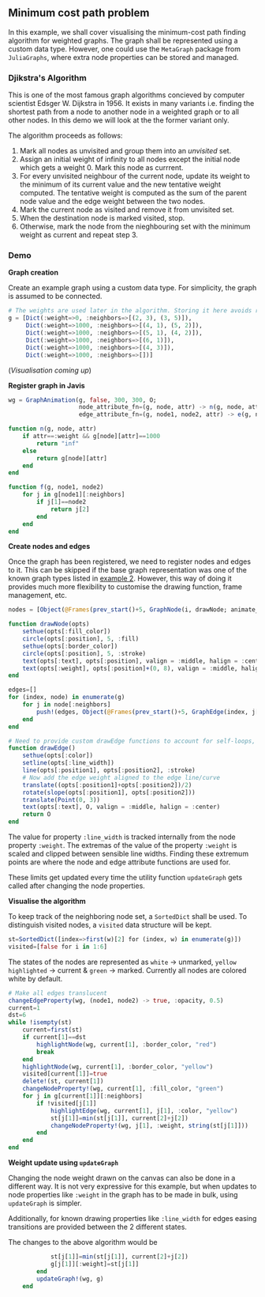 ## Minimum cost path problem

In this example, we shall cover visualising the minimum-cost path finding algorithm for weighted graphs. The graph shall be represented using a custom data type. However, one could use the `MetaGraph` package from `JuliaGraphs`, where extra node properties can be stored and managed.

### Djikstra's Algorithm

This is one of the most famous graph algorithms concieved by computer scientist Edsger W. Dijkstra in 1956. It exists in many variants i.e. finding the shortest path from a node to another node in a weighted graph or to all other nodes. In this demo we will look at the the former variant only.

The algorithm proceeds as follows:
1. Mark all nodes as unvisited and group them into an *unvisited* set.
2. Assign an initial weight of infinity to all nodes except the initial node which gets a weight 0. Mark this node as currrent.
3. For every unvisited neighbour of the current node, update its weight to the minimum of its current value and the new tentative weight computed. The tentative weight is computed as the sum of the parent node value and the edge weight between the two nodes.
4. Mark the current node as visited and remove it from unvisited set.
5. When the destination node is marked visited, stop.
6. Otherwise, mark the node from the nieghbouring set with the minimum weight as current and repeat step 3.

### Demo

**Graph creation**

Create an example graph using a custom data type. For simplicity, the graph is assumed to be connected.
```julia
# The weights are used later in the algorithm. Storing it here avoids requiring any additional data structures. The neighbor list elements are read as (node_id, edge_weight)
g = [Dict(:weight=>0, :neighbors=>[(2, 3), (3, 5)]),
     Dict(:weight=>1000, :neighbors=>[(4, 1), (5, 2)]),
     Dict(:weight=>1000, :neighbors=>[(5, 1), (4, 2)]),
     Dict(:weight=>1000, :neighbors=>[(6, 1)]),
     Dict(:weight=>1000, :neighbors=>[(4, 3)]),
     Dict(:weight=>1000, :neighbors=>[])]
```

(*Visualisation coming up*)

**Register graph in Javis**
```julia
wg = GraphAnimation(g, false, 300, 300, O; 
                    node_attribute_fn=(g, node, attr) -> n(g, node, attr),
                    edge_attribute_fn=(g, node1, node2, attr) -> e(g, node1, node2))

function n(g, node, attr)
    if attr==:weight && g[node][attr]==1000
        return "inf"
    else
        return g[node][attr]
    end
end

function f(g, node1, node2)
    for j in g[node1][:neighbors]
        if j[1]==node2
            return j[2]
        end
    end
end
```

**Create nodes and edges**

Once the graph has been registered, we need to register nodes and edges to it. This can be skipped if the base graph representation was one of the known graph types listed in [example 2](example2.md). However, this way of doing it provides much more flexibility to customise the drawing function, frame management, etc.

```julia
nodes = [Object(@Frames(prev_start()+5, GraphNode(i, drawNode; animate_on=:scale, property_style_map=Dict(:weight=>:weight), fill_color="white", border_color="black", text=string(i))) for i in range(1, 6; step=1)]

function drawNode(opts)
    sethue(opts[:fill_color])
    circle(opts[:position], 5, :fill)
    sethue(opts[:border_color])
    circle(opts[:position], 5, :stroke)
    text(opts[:text], opts[:position], valign = :middle, halign = :center)
    text(opts[:weight], opts[:position]+(0, 8), valign = :middle, halign = :center)
end

edges=[]
for (index, node) in enumerate(g)
    for j in node[:neighbors]
        push!(edges, Object(@Frames(prev_start()+5, GraphEdge(index, j[1], drawEdge; animate_on=:scale, property_style_map=Dict(:weight=>:line_width, :weight=>:text), color="black"))))
    end
end

# Need to provide custom drawEdge functions to account for self-loops, curved edges etc.
function drawEdge()
    sethue(opts[:color])
    setline(opts[:line_width])
    line(opts[:position1], opts[:position2], :stroke)
    # Now add the edge weight aligned to the edge line/curve 
    translate((opts[:position1]+opts[:position2])/2)
    rotate(slope(opts[:position1], opts[:position2]))
    translate(Point(0, 3))
    text(opts[:text], O, valign = :middle, halign = :center)
    return O
end
```
The value for property `:line_width` is tracked internally from the node property `:weight`. The extremas of the value of the property `:weight` is scaled and clipped between sensible line widths. Finding these extremum points are where the node and edge attribute functions are used for.

These limits get updated every time the utility function `updateGraph` gets called after changing the node properties.

**Visualise the algorithm**

To keep track of the neighboring node set, a `SortedDict` shall be used. To distinguish visited nodes, a `visited` data structure will be kept.
```julia
st=SortedDict([index=>first(w)[2] for (index, w) in enumerate(g)])
visited=[false for i in 1:6]
```

The states of the nodes are represented as `white` -> unmarked, `yellow highlighted` -> current & `green` -> marked. Currently all nodes are colored white by default.

```julia
# Make all edges translucent
changeEdgeProperty(wg, (node1, node2) -> true, :opacity, 0.5)
current=1
dst=6
while !isempty(st)
    current=first(st)
    if current[1]==dst
        highlightNode(wg, current[1], :border_color, "red")
        break
    end
    highlightNode(wg, current[1], :border_color, "yellow")
    visited[current[1]]=true
    delete!(st, current[1])
    changeNodeProperty!(wg, current[1], :fill_color, "green")
    for j in g[current[1]][:neighbors]
        if !visited[j[1]]
            highlightEdge(wg, current[1], j[1], :color, "yellow")
            st[j[1]]=min(st[j[1]], current[2]+j[2])
            changeNodeProperty!(wg, j[1], :weight, string(st[j[1]]))
        end
    end
end
```

**Weight update using `updateGraph`**

Changing the node weight drawn on the canvas can also be done in a different way. It is not very expressive for this example, but when updates to node properties like `:weight` in the graph has to be made in bulk, using `updateGraph` is simpler. 

Additionally, for known drawing properties like `:line_width` for edges easing transitions are provided between the 2 different states.

The changes to the above algorithm would be
```julia
            st[j[1]]=min(st[j[1]], current[2]+j[2])
            g[j[1]][:weight]=st[j[1]]
        end
        updateGraph!(wg, g)
    end
```
